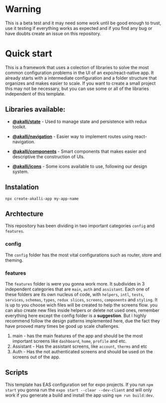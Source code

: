 # Warning

This is a beta test and it may need some work until be good enough to trust, use it testing if everything works as expected and if you find any bug or have doubts create an issue on this repository.

# Quick start

This is a framework that uses a colection of libraries to solve the most common configuration problems in the UI of an expo/react-native app. It already starts with a intermediate configuration and a folder structure that organizes and makes easier to scale. If you want to create a small project this may not be necessary, but you can use some or all of the libraries independent of this template.

## Libraries available:

- [**@akalli/state**](https://github.com/akallidreams/state) - Used to manage state and persistence with redux toolkit.

- [**@akalli/navigation**](https://github.com/akallidreams/navigation) - Easier way to implement routes using react-navigation.

- [**@akalli/components**](https://github.com/akallidreams/components) - Smart components that makes easier and descriptive the construction of UIs.

- [**@akalli/icons**](https://github.com/akallidreams/icons) - Some icons available to use, following our design system.

## Instalation

`npx create-akalli-app my-app-name`

## Archtecture

This repository has been dividing in two important categories `config` and `features`.

### config

The `config` folder has the most vital configurations such as router, store and theming.

### features

The `features` folder is were you gonna work more. It subdivides in 3 independent categories that are `main`, `auth` and `assistant`. Each one of these folders are its own nucleus of code, with `helpers`, `intl`, `tests`, `services`, `schemas`, `types`, `redux slices`, `screens`, `components` and `styling`. It is up to you choose wich files will be created to help the screens flow. you can also create new files inside helpers or delete not used ones, remember everything here except the config folder is a **suggestion**. But i highly recommend follow the design patterns implemented here, due the fact they have prooved many times be good up scale challenges.

1. main - has the main features of the app and should be the most important screens like `dashboard`, `home`, `profile` and etc.
2. Assistant - Has the assistant screens, like `account`, `therms` and etc
3. Auth - Has the not authenticated screens and should be used on the screens out of the app.

## Scripts

This template has EAS configuration set for expo projects. If you run `npm start` you gonna run the `expo start --clear --dev-client` and will only work if you generate a build and install the app using `npm run build:dev`.
